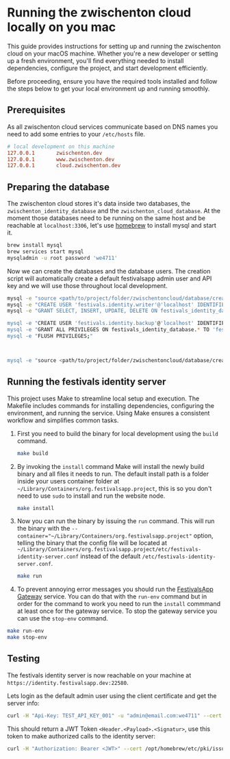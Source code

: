 # Running the zwischenton cloud locally on you mac

This guide provides instructions for setting up and running the zwischenton cloud on your macOS machine.
Whether you're a new developer or setting up a fresh environment, you'll find everything needed
to install dependencies, configure the project, and start development efficiently.  

Before proceeding, ensure you have the required tools installed and follow the steps below
to get your local environment up and running smoothly.

## Prerequisites

As all zwischenton cloud services communicate based on DNS names you need to add some entries to your `/etc/hosts` file.

```ini
# local development on this machine
127.0.0.1       zwischenton.dev
127.0.0.1       www.zwischenton.dev
127.0.0.1       cloud.zwischenton.dev
```

## Preparing the database

The zwischenton cloud stores it's data inside two databases, the `zwischenton_identity_database` and
the `zwischenton_cloud_database`. At the moment those databases need to be running on the same host
and be reachable at `localhost:3306`, let's use [homebrew](https://brew.sh/) to install mysql and start it.

```bash
brew install mysql
brew services start mysql
mysqladmin -u root password 'we4711'
```

Now we can create the databases and the database users. The creation script will automatically create
a default festivalsapp admin user and API key and we will use those throughout local development.

```bash
mysql -e "source <path/to/project/folder/zwischentoncloud/database/create_identity_database.sql>"
mysql -e "CREATE USER 'festivals.identity.writer'@'localhost' IDENTIFIED BY 'we4711';"
mysql -e "GRANT SELECT, INSERT, UPDATE, DELETE ON festivals_identity_database.* TO 'festivals.identity.writer'@'localhost';

mysql -e "CREATE USER 'festivals.identity.backup'@'localhost' IDENTIFIED BY 'we4711';"
mysql -e "GRANT ALL PRIVILEGES ON festivals_identity_database.* TO 'festivals.identity.backup'@'localhost';"
mysql -e "FLUSH PRIVILEGES;"



mysql -e "source <path/to/project/folder/zwischentoncloud/database/create_zwischenton_database.sql>"
```

## Running the festivals identity server

This project uses Make to streamline local setup and execution. The Makefile includes commands for installing
dependencies, configuring the environment, and running the service. Using Make ensures a consistent workflow
and simplifies common tasks.

1. First you need to build the binary for local development using the `build` command.

    ```bash
    make build
    ```

2. By invoking the `install` command Make will install the newly build binary and all files it needs to run.
   The default install path is a folder inside your users container folder at `~/Library/Containers/org.festivalsapp.project`, 
   this is so you don't need to use `sudo` to install and run the website node.

    ```bash
    make install
    ```

3. Now you can run the binary by issuing the `run` command. This will run the binary with
   the `--container="~/Library/Containers/org.festivalsapp.project"` option, telling the binary
   that the config file will be located at `~/Library/Containers/org.festivalsapp.project/etc/festivals-identity-server.conf`
   instead of the default `/etc/festivals-identity-server.conf`.

    ```bash
    make run
    ```

4. To prevent annoying error messages you should run the [FestivalsApp Gateway](https://github.com/Festivals-App/festivals-gateway) service.
   You can do that with the `run-env` command but in order for the command to work you need to run the `install` commmand
   at least once for the gateway service. To stop the gateway service you can use the `stop-env` command.

```bash
make run-env
make stop-env
```

## Testing

The festivals identity server is now reachable on your machine at `https://identity.festivalsapp.dev:22580`.

Lets login as the default admin user using the client certificate and get the server info:

```bash
curl -H "Api-Key: TEST_API_KEY_001" -u "admin@email.com:we4711" --cert /opt/homebrew/etc/pki/issued/client.crt --key /opt/homebrew/etc/pki/private/client.key --cacert /opt/homebrew/etc/pki/ca.crt https://cloud.zwischenton.dev:2340/users/login
```

This should return a JWT Token `<Header.<Payload>.<Signatur>`, use this token to make authorized calls to the identity server:

```bash
curl -H "Authorization: Bearer <JWT>" --cert /opt/homebrew/etc/pki/issued/client.crt --key /opt/homebrew/etc/pki/private/client.key --cacert /opt/homebrew/etc/pki/ca.crt https://cloud.zwischenton.dev:2340/info
```
